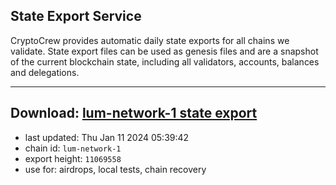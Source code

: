 ## State Export Service
CryptoCrew provides automatic daily state exports for all chains we validate. State export files can be used as genesis files and are a snapshot of the current blockchain state, including all validators, accounts, balances and delegations.

---
**Download: [lum-network-1 state export](https://dl.ccvalidators.com/SERVICE/lumnetwork/lum-network-1_export_11069558.json)**
---

- last updated: Thu Jan 11 2024 05:39:42
- chain id: `lum-network-1`
- export height: `11069558`
- use for: airdrops, local tests, chain recovery
